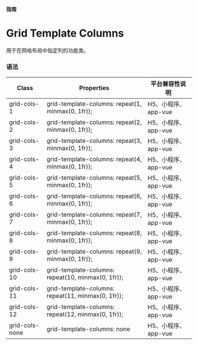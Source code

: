 #### <span class="text-lg text-gray-500 font-normal">指南</span>

<div class="w-screen"></div>

# Grid Template Columns
<a-typography-text>
    用于在网格布局中指定列的功能类。
</a-typography-text>

<CssPrefix />

### 语法
| Class | Properties | 平台兼容性说明
| --- | --- | ---
| <a-link status="success">grid-cols-1</a-link> | <a-link>grid-template-columns: repeat(1, minmax(0, 1fr));</a-link> | H5、小程序、app-vue
| <a-link status="success">grid-cols-2</a-link> | <a-link>grid-template-columns: repeat(2, minmax(0, 1fr));</a-link> | H5、小程序、app-vue
| <a-link status="success">grid-cols-3</a-link> | <a-link>grid-template-columns: repeat(3, minmax(0, 1fr));</a-link> | H5、小程序、app-vue
| <a-link status="success">grid-cols-4</a-link> | <a-link>grid-template-columns: repeat(4, minmax(0, 1fr));</a-link> | H5、小程序、app-vue
| <a-link status="success">grid-cols-5</a-link> | <a-link>grid-template-columns: repeat(5, minmax(0, 1fr));</a-link> | H5、小程序、app-vue
| <a-link status="success">grid-cols-6</a-link> | <a-link>grid-template-columns: repeat(6, minmax(0, 1fr));</a-link> | H5、小程序、app-vue
| <a-link status="success">grid-cols-7</a-link> | <a-link>grid-template-columns: repeat(7, minmax(0, 1fr));</a-link> | H5、小程序、app-vue
| <a-link status="success">grid-cols-8</a-link> | <a-link>grid-template-columns: repeat(8, minmax(0, 1fr));</a-link> | H5、小程序、app-vue
| <a-link status="success">grid-cols-9</a-link> | <a-link>grid-template-columns: repeat(9, minmax(0, 1fr));</a-link> | H5、小程序、app-vue
| <a-link status="success">grid-cols-10</a-link> | <a-link>grid-template-columns: repeat(10, minmax(0, 1fr));</a-link> | H5、小程序、app-vue
| <a-link status="success">grid-cols-11</a-link> | <a-link>grid-template-columns: repeat(11, minmax(0, 1fr));</a-link> | H5、小程序、app-vue
| <a-link status="success">grid-cols-12</a-link> | <a-link>grid-template-columns: repeat(12, minmax(0, 1fr));</a-link> | H5、小程序、app-vue
| <a-link status="success">grid-cols-none</a-link> | <a-link>grid-template-columns: none</a-link> | H5、小程序、app-vue